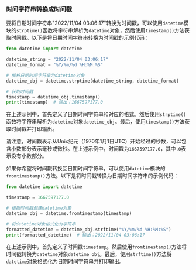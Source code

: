### 时间字符串转换成时间戳

要将日期时间字符串"2022/11/04 03:06:17"转换为时间戳，可以使用`datetime`模块的`strptime()`函数将字符串解析为`datetime`对象，然后使用`timestamp()`方法获取时间戳。以下是将日期时间字符串转换为时间戳的示例代码：

```python
from datetime import datetime

datetime_string = "2022/11/04 03:06:17"
datetime_format = "%Y/%m/%d %H:%M:%S"

# 解析日期时间字符串为datetime对象
datetime_obj = datetime.strptime(datetime_string, datetime_format)

# 获取时间戳
timestamp = datetime_obj.timestamp()
print(timestamp)  # 输出：1667597177.0
```

在上述示例中，首先定义了日期时间字符串和对应的格式。然后使用`strptime()`函数将字符串解析为`datetime`对象`datetime_obj`。最后，使用`timestamp()`方法获取时间戳并打印输出。

请注意，时间戳表示从Unix纪元（1970年1月1日UTC）开始经过的秒数，可以包含小数部分表示毫秒或微秒。在上述示例中，时间戳为`1667597177.0`，其中`.0`表示没有小数部分。

如果你希望将时间戳转换回日期时间字符串，可以使用`datetime`模块的`fromtimestamp()`方法。以下是将时间戳转换为日期时间字符串的示例代码：

```python
from datetime import datetime

timestamp = 1667597177.0

# 根据时间戳创建datetime对象
datetime_obj = datetime.fromtimestamp(timestamp)

# 将datetime对象格式化为字符串
formatted_datetime = datetime_obj.strftime("%Y/%m/%d %H:%M:%S")
print(formatted_datetime)  # 输出：2022/11/04 03:06:17
```

在上述示例中，首先定义了时间戳`timestamp`。然后使用`fromtimestamp()`方法将时间戳转换为`datetime`对象`datetime_obj`。最后，使用`strftime()`方法将`datetime`对象格式化为日期时间字符串并打印输出。